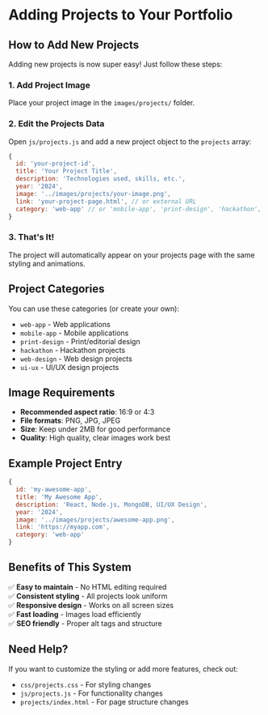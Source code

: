 # Adding Projects to Your Portfolio

## How to Add New Projects

Adding new projects is now super easy! Just follow these steps:

### 1. Add Project Image
Place your project image in the `images/projects/` folder.

### 2. Edit the Projects Data
Open `js/projects.js` and add a new project object to the `projects` array:

```javascript
{
  id: 'your-project-id',
  title: 'Your Project Title',
  description: 'Technologies used, skills, etc.',
  year: '2024',
  image: '../images/projects/your-image.png',
  link: 'your-project-page.html', // or external URL
  category: 'web-app' // or 'mobile-app', 'print-design', 'hackathon', etc.
}
```

### 3. That's It!
The project will automatically appear on your projects page with the same styling and animations.

## Project Categories
You can use these categories (or create your own):
- `web-app` - Web applications
- `mobile-app` - Mobile applications  
- `print-design` - Print/editorial design
- `hackathon` - Hackathon projects
- `web-design` - Web design projects
- `ui-ux` - UI/UX design projects

## Image Requirements
- **Recommended aspect ratio**: 16:9 or 4:3
- **File formats**: PNG, JPG, JPEG
- **Size**: Keep under 2MB for good performance
- **Quality**: High quality, clear images work best

## Example Project Entry
```javascript
{
  id: 'my-awesome-app',
  title: 'My Awesome App',
  description: 'React, Node.js, MongoDB, UI/UX Design',
  year: '2024',
  image: '../images/projects/awesome-app.png',
  link: 'https://myapp.com',
  category: 'web-app'
}
```

## Benefits of This System
✅ **Easy to maintain** - No HTML editing required  
✅ **Consistent styling** - All projects look uniform  
✅ **Responsive design** - Works on all screen sizes  
✅ **Fast loading** - Images load efficiently  
✅ **SEO friendly** - Proper alt tags and structure  

## Need Help?
If you want to customize the styling or add more features, check out:
- `css/projects.css` - For styling changes
- `js/projects.js` - For functionality changes
- `projects/index.html` - For page structure changes
